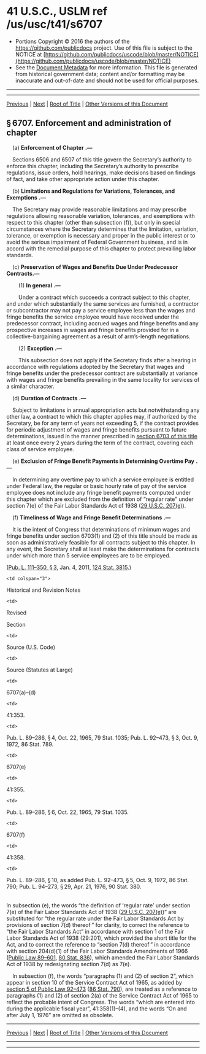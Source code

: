 ---
---

# 41 U.S.C., USLM ref /us/usc/t41/s6707

* Portions Copyright © 2016 the authors of the https://github.com/publicdocs project.
  Use of this file is subject to the NOTICE at [https://github.com/publicdocs/uscode/blob/master/NOTICE](https://github.com/publicdocs/uscode/blob/master/NOTICE)
* See the [Document Metadata](././../../../../..//README.md) for more information.
  This file is generated from historical government data; content and/or formatting may be inaccurate and out-of-date and should not be used for official purposes.

----------
----------

[Previous](./../../../../..//us/usc/t41/stII/ch67/m__us_usc_t41_s6706.md) | [Next](./../../../../..//us/usc/t41/stIII/m__us_usc_t41_stIII.md) | [Root of Title](./../../../../../) | [Other Versions of this Document](https://publicdocs.github.io/go/links?ns=uslm&ref=%2Fus%2Fusc%2Ft41%2Fs6707)

## § 6707. Enforcement and administration of chapter

    (a)  __Enforcement of Chapter__  __.—__ 

    Sections 6506 and 6507 of this title govern the Secretary’s authority to enforce this chapter, including the Secretary’s authority to prescribe regulations, issue orders, hold hearings, make decisions based on findings of fact, and take other appropriate action under this chapter.

    (b)  __Limitations and Regulations for Variations, Tolerances, and Exemptions__  __.—__ 

    The Secretary may provide reasonable limitations and may prescribe regulations allowing reasonable variation, tolerances, and exemptions with respect to this chapter (other than subsection (f)), but only in special circumstances where the Secretary determines that the limitation, variation, tolerance, or exemption is necessary and proper in the public interest or to avoid the serious impairment of Federal Government business, and is in accord with the remedial purpose of this chapter to protect prevailing labor standards.

    (c) __Preservation of Wages and Benefits Due Under Predecessor Contracts.—__ 

        (1)  __In general__  __.—__ 

        Under a contract which succeeds a contract subject to this chapter, and under which substantially the same services are furnished, a contractor or subcontractor may not pay a service employee less than the wages and fringe benefits the service employee would have received under the predecessor contract, including accrued wages and fringe benefits and any prospective increases in wages and fringe benefits provided for in a collective-bargaining agreement as a result of arm’s-length negotiations.

        (2)  __Exception__  __.—__ 

        This subsection does not apply if the Secretary finds after a hearing in accordance with regulations adopted by the Secretary that wages and fringe benefits under the predecessor contract are substantially at variance with wages and fringe benefits prevailing in the same locality for services of a similar character.

    (d)  __Duration of Contracts__  __.—__ 

    Subject to limitations in annual appropriation acts but notwithstanding any other law, a contract to which this chapter applies may, if authorized by the Secretary, be for any term of years not exceeding 5, if the contract provides for periodic adjustment of wages and fringe benefits pursuant to future determinations, issued in the manner prescribed in [section 6703 of this title][/us/usc/t41/s6703] at least once every 2 years during the term of the contract, covering each class of service employee.

    (e)  __Exclusion of Fringe Benefit Payments in Determining Overtime Pay__  __.—__ 

    In determining any overtime pay to which a service employee is entitled under Federal law, the regular or basic hourly rate of pay of the service employee does not include any fringe benefit payments computed under this chapter which are excluded from the definition of “regular rate” under section 7(e) of the Fair Labor Standards Act of 1938 ([29 U.S.C. 207(e)][/us/usc/t29/s207/e]).

    (f)  __Timeliness of Wage and Fringe Benefit Determinations__  __.—__ 

    It is the intent of Congress that determinations of minimum wages and fringe benefits under section 6703(1) and (2) of this title should be made as soon as administratively feasible for all contracts subject to this chapter. In any event, the Secretary shall at least make the determinations for contracts under which more than 5 service employees are to be employed.

([Pub. L. 111–350, § 3][/us/pl/111/350/s3], Jan. 4, 2011, [124 Stat. 3815][/us/stat/124/3815].)

<table>

  <tr>

    <td colspan="3"> 

Historical and Revision Notes  </td>

  </tr>

  <tr>

    <td> 

Revised

Section  </td>

    <td> 

Source (U.S. Code)  </td>

    <td> 

Source (Statutes at Large)  </td>

  </tr>

  <tr>

    <td> 

6707(a)–(d)  </td>

    <td> 

41:353.  </td>

    <td> 

Pub. L. 89–286, § 4, Oct. 22, 1965, 79 Stat. 1035; Pub. L. 92–473, § 3, Oct. 9, 1972, 86 Stat. 789.  </td>

  </tr>

  <tr>

    <td> 

6707(e)  </td>

    <td> 

41:355.  </td>

    <td> 

Pub. L. 89–286, § 6, Oct. 22, 1965, 79 Stat. 1035.  </td>

  </tr>

  <tr>

    <td> 

6707(f)  </td>

    <td> 

41:358.  </td>

    <td> 

Pub. L. 89–286, § 10, as added Pub. L. 92–473, § 5, Oct. 9, 1972, 86 Stat. 790; Pub. L. 94–273, § 29, Apr. 21, 1976, 90 Stat. 380.  </td>

  </tr>

</table>

In subsection (e), the words “the definition of ‘regular rate’ under section 7(e) of the Fair Labor Standards Act of 1938 ([29 U.S.C. 207(e)][/us/usc/t29/s207/e])” are substituted for “the regular rate under the Fair Labor Standards Act by provisions of section 7(d) thereof ” for clarity, to correct the reference to “the Fair Labor Standards Act” in accordance with section 1 of the Fair Labor Standards Act of 1938 (29:201), which provided the short title for the Act, and to correct the reference to “section 7(d) thereof ” in accordance with section 204(d)(1) of the Fair Labor Standards Amendments of 1966 ([Public Law 89–601][/us/pl/89/601], [80 Stat. 836][/us/stat/80/836]), which amended the Fair Labor Standards Act of 1938 by redesignating section 7(d) as 7(e).

    In subsection (f), the words “paragraphs (1) and (2) of section 2”, which appear in section 10 of the Service Contract Act of 1965, as added by [section 5 of Public Law 92–473][/us/pl/92/473/s5] ([86 Stat. 790][/us/stat/86/790]), are treated as a reference to paragraphs (1) and (2) of section 2(a) of the Service Contract Act of 1965 to reflect the probable intent of Congress. The words “which are entered into during the applicable fiscal year”, 41:358(1)–(4), and the words “On and after July 1, 1976” are omitted as obsolete.

----------

[Previous](./../../../../..//us/usc/t41/stII/ch67/m__us_usc_t41_s6706.md) | [Next](./../../../../..//us/usc/t41/stIII/m__us_usc_t41_stIII.md) | [Root of Title](./../../../../../) | [Other Versions of this Document](https://publicdocs.github.io/go/links?ns=uslm&ref=%2Fus%2Fusc%2Ft41%2Fs6707)

----------
----------

[/us/usc/t41/s6703]: https://publicdocs.github.io/go/links?ns=uslm&ref=%2Fus%2Fusc%2Ft41%2Fs6703
[/us/usc/t29/s207/e]: https://publicdocs.github.io/go/links?ns=uslm&ref=%2Fus%2Fusc%2Ft29%2Fs207%2Fe
[/us/pl/111/350/s3]: https://publicdocs.github.io/go/links?ns=uslm&ref=%2Fus%2Fpl%2F111%2F350%2Fs3
[/us/stat/124/3815]: https://publicdocs.github.io/go/links?ns=uslm&ref=%2Fus%2Fstat%2F124%2F3815
[/us/usc/t29/s207/e]: https://publicdocs.github.io/go/links?ns=uslm&ref=%2Fus%2Fusc%2Ft29%2Fs207%2Fe
[/us/pl/89/601]: https://publicdocs.github.io/go/links?ns=uslm&ref=%2Fus%2Fpl%2F89%2F601
[/us/stat/80/836]: https://publicdocs.github.io/go/links?ns=uslm&ref=%2Fus%2Fstat%2F80%2F836
[/us/pl/92/473/s5]: https://publicdocs.github.io/go/links?ns=uslm&ref=%2Fus%2Fpl%2F92%2F473%2Fs5
[/us/stat/86/790]: https://publicdocs.github.io/go/links?ns=uslm&ref=%2Fus%2Fstat%2F86%2F790


